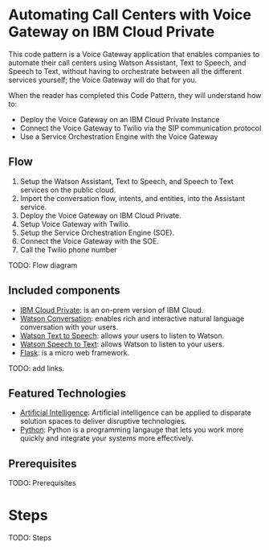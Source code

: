# Automating Call Centers with Voice Gateway on IBM Cloud Private

This code pattern is a Voice Gateway application that enables companies to automate their call centers using Watson Assistant, Text to Speech, and Speech to Text, without having to orchestrate between all the different services yourself; the Voice Gateway will do that for you.

When the reader has completed this Code Pattern, they will understand how to:

* Deploy the Voice Gateway on an IBM Cloud Private Instance
* Connect the Voice Gateway to Twilio via the SIP communication protocol
* Use a Service Orchestration Engine with the Voice Gateway

## Flow

1. Setup the Watson Assistant, Text to Speech, and Speech to Text services on the public cloud.
2. Import the conversation flow, intents, and entities, into the Assistant service.
3. Deploy the Voice Gateway on IBM Cloud Private.
4. Setup Voice Gateway with Twilio.
5. Setup the Service Orchestration Engine (SOE).
6. Connect the Voice Gateway with the SOE.
5. Call the Twilio phone number

TODO: Flow diagram

## Included components

* [IBM Cloud Private](): is an on-prem version of IBM Cloud.
* [Watson Conversation](): enables rich and interactive natural language conversation with your users.
* [Watson Text to Speech](): allows your users to listen to Watson.
* [Watson Speech to Text](): allows Watson to listen to your users.
* [Flask](): is a micro web framework.

TODO: add links.

## Featured Technologies

* [Artificial Intelligence](): Artificial intelligence can be applied to disparate solution spaces to deliver disruptive technologies.
* [Python](): Python is a programming langauge that lets you work more quickly and integrate your systems more effectively.

## Prerequisites

TODO: Prerequisites

# Steps

TODO: Steps

